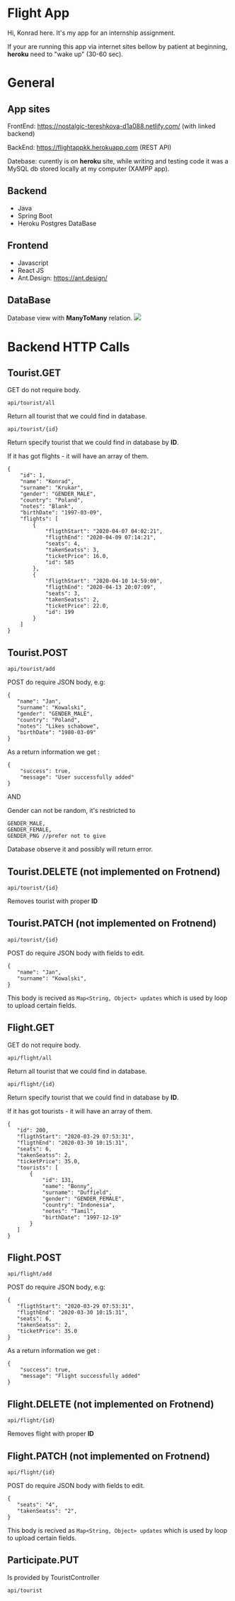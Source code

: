 # Flight App

Hi, Konrad here.
It's my app for an internship assignment.

If your are running this app via internet sites bellow by patient at beginning, **heroku** need to "wake up" (30-60 sec).
<br/>

# General
## App sites
FrontEnd: https://nostalgic-tereshkova-d1a088.netlify.com/ (with linked backend)

BackEnd: https://flightappkk.herokuapp.com (REST API)

Datebase: curently is on **heroku** site, while writing and testing code it was a MySQL db stored locally at my computer (XAMPP app).

## Backend
 - Java
 - Spring Boot
 - Heroku Postgres DataBase

## Frontend

 - Javascript
 - React JS
 - Ant.Design: https://ant.design/

## DataBase

Database view with **ManyToMany** relation.
![](https://i.gyazo.com/11a181d75641485aa37cc69b91a772a6.png)

# Backend HTTP Calls

Tourist.GET
 --
 GET do not require body.
 <br/> 
```
api/tourist/all
```
Return all tourist that we could find in database.
<br/>
```
api/tourist/{id}
```
Return specify tourist that we could find in database by **ID**.

If it has got flights - it will have an array of them.

```
{
    "id": 1,
    "name": "Konrad",
    "surname": "Krukar",
    "gender": "GENDER_MALE",
    "country": "Poland",
    "notes": "Blank",
    "birthDate": "1997-03-09",
    "flights": [
        {
            "fligthStart": "2020-04-07 04:02:21",
            "fligthEnd": "2020-04-09 07:14:21",
            "seats": 4,
            "takenSeatss": 3,
            "ticketPrice": 16.0,
            "id": 585
        },
        {
            "fligthStart": "2020-04-10 14:59:09",
            "fligthEnd": "2020-04-13 20:07:09",
            "seats": 3,
            "takenSeatss": 2,
            "ticketPrice": 22.0,
            "id": 199
        }
    ]
}
```

Tourist.POST
--

```
api/tourist/add
```
 POST do require JSON body, e.g:
 ```
{
	"name": "Jan",
	"surname": "Kowalski",
	"gender": "GENDER_MALE",
	"country": "Poland",
	"notes": "Likes schabowe",
	"birthDate": "1980-03-09"
}
```
As a return information we get :
```
{
    "success": true,
    "message": "User successfully added"
}
```

AND

Gender can not be random, it's restricted to
```
GENDER_MALE,
GENDER_FEMALE,
GENDER_PNG //prefer not to give
```
Database observe it and possibly will return error.

Tourist.DELETE (not implemented on Frotnend)
--
```
api/tourist/{id}
```
Removes tourist with proper **ID**

Tourist.PATCH (not implemented on Frotnend)
--

```
api/tourist/{id}
```

POST do require JSON body with fields to edit.
 ```
{
	"name": "Jan",
	"surname": "Kowalski",
}
```
This body is recived as ```Map<String, Object> updates``` which is used by loop to upload certain fields.

Flight.GET
 --
 GET do not require body.
 <br/> 
```
api/flight/all
```
Return all tourist that we could find in database.
<br/>
```
api/flight/{id}
```
Return specify tourist that we could find in database by **ID**.

If it has got tourists - it will have an array of them.

 ```
 {
    "id": 200,
    "fligthStart": "2020-03-29 07:53:31",
    "fligthEnd": "2020-03-30 10:15:31",
    "seats": 6,
    "takenSeatss": 2,
    "ticketPrice": 35.0,
    "tourists": [
        {
            "id": 131,
            "name": "Bonny",
            "surname": "Duffield",
            "gender": "GENDER_FEMALE",
            "country": "Indonesia",
            "notes": "Tamil",
            "birthDate": "1997-12-19"
        }
    ]
}
```


Flight.POST
--
```
api/flight/add
```
 POST do require JSON body, e.g:
 ```
{
    "fligthStart": "2020-03-29 07:53:31",
    "fligthEnd": "2020-03-30 10:15:31",
    "seats": 6,
    "takenSeatss": 2,
    "ticketPrice": 35.0
}
```
As a return information we get :
```
{
    "success": true,
    "message": "Flight successfully added"
}
```


Flight.DELETE (not implemented on Frotnend)
--
```
api/flight/{id}
```
Removes flight with proper **ID**

Flight.PATCH (not implemented on Frotnend)
--
```
api/flight/{id}
```

POST do require JSON body with fields to edit.
 ```
{
	"seats": "4",
	"takenSeatss": "2",
}
```
This body is recived as ```Map<String, Object> updates``` which is used by loop to upload certain fields.


Participate.PUT
--
Is provided by TouristController

```
api/tourist
```